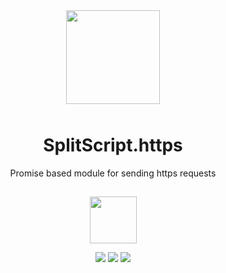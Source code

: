 <div align="center">
<a href="https://www.npmjs.com/package/splitscript.js">
<img src="https://i.imgur.com/reht9nR.png;" style="padding-bottom:10px;" height="150">
</a>

# SplitScript.https

Promise based module for sending https requests

[<img src="https://i.imgur.com/xUQ8o9P.png" height="75px" style="margin-top:15px;">](https://splitscript.js.org/docs/https")

<div style="display:inline;">
<a href="https://discord.gg/WJySJ7HdrZ"><img src="https://img.shields.io/discord/1033343718494847007?color=5865F2&logo=discord&logoColor=white"></a>
<img src="https://img.shields.io/npm/v/splitscript.https?color=9477CB&label=version">
<img src="https://img.shields.io/npm/dt/splitscript.https.svg?color=FF6666"></div>

</div>
